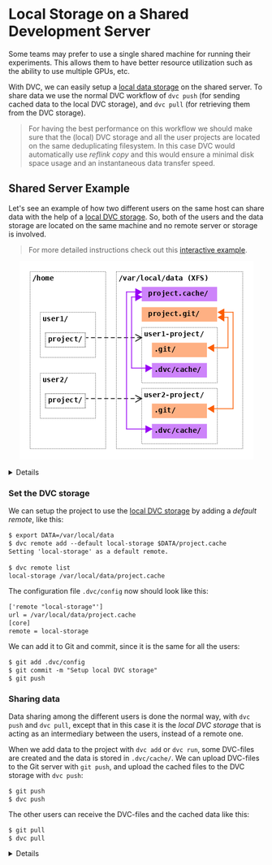 # Local Storage on a Shared Development Server

Some teams may prefer to use a single shared machine for running their
experiments. This allows them to have better resource utilization such as the
ability to use multiple GPUs, etc.

With DVC, we can easily setup a
[local data storage](/doc/user-guide/external-data/local#local-dvc-storage) on
the shared server. To share data we use the normal DVC workflow of `dvc push`
(for sending cached data to the local DVC storage), and `dvc pull` (for
retrieving them from the DVC storage).

> For having the best performance on this workflow we should make sure that the
> (local) DVC storage and all the user projects are located on the same
> deduplicating filesystem. In this case DVC would automatically use _reflink
> copy_ and this would ensure a minimal disk space usage and an instantaneous
> data transfer speed.

## Shared Server Example

Let's see an example of how two different users on the same host can share data
with the help of a
[local DVC storage](/doc/user-guide/external-data/local#local-dvc-storage). So,
both of the users and the data storage are located on the same machine and no
remote server or storage is involved.

> For more detailed instructions check out this
> [interactive example](https://katacoda.com/dvc/courses/examples/shared-server).

<p align="center">
<img src="/static/img/user-guide/data-sharing/shared-server.png"/>
</p>

<details>

### Prerequisite: Setup the server

We need to do these configurations on the server:

- Create accounts for each user and add them to groups for accessing the Git
  repository and the DVC storage.
- Create a bare git repository (for example on `/var/local/data/project.git/`)
  and an empty directory for the DVC storage (for example on
  `/var/local/data/project.cache/`).
- Grant users read/write access to these directories (through the groups).

</details>

### Set the DVC storage

We can setup the project to use the
[local DVC storage](/doc/user-guide/external-data/local#local-dvc-storage) by
adding a _default remote_, like this:

```dvc
$ export DATA=/var/local/data
$ dvc remote add --default local-storage $DATA/project.cache
Setting 'local-storage' as a default remote.

$ dvc remote list
local-storage /var/local/data/project.cache
```

The configuration file `.dvc/config` now should look like this:

```
['remote "local-storage"']
url = /var/local/data/project.cache
[core]
remote = local-storage
```

We can add it to Git and commit, since it is the same for all the users:

```dvc
$ git add .dvc/config
$ git commit -m "Setup local DVC storage"
$ git push
```

### Sharing data

Data sharing among the different users is done the normal way, with `dvc push`
and `dvc pull`, except that in this case it is the _local DVC storage_ that is
acting as an intermediary between the users, instead of a remote one.

When we add data to the project with `dvc add` or `dvc run`, some DVC-files are
created and the data is stored in `.dvc/cache/`. We can upload DVC-files to the
Git server with `git push`, and upload the cached files to the DVC storage with
`dvc push`:

```dvc
$ git push
$ dvc push
```

The other users can receive the DVC-files and the cached data like this:

```dvc
$ git pull
$ dvc pull
```

<details>

### Data sharing optimizations

If all the user projects and the local DVC storage are located on the same
_deduplicating_ filesystem, then everything is fine, copying data around will be
done instantly and without increasing the disk usage.

If they are not on the same filesystem, or if the filesystem does not support
deduplication of data, then some optimizations are needed to make things
efficient. These optimizations may include:

1. Creating, formatting and mounting a deduplicating filesystem (like XFS,
   Btrfs, etc.)
2. Locating the DVC storage and all the user projects on this filesystem.
3. Adding symbolic links from the home directories of the users to their
   projects (which are located on the optimized filesystem).

For more detailed instructions check out this
[interactive example](https://katacoda.com/dvc/courses/examples/shared-server).

</details>
